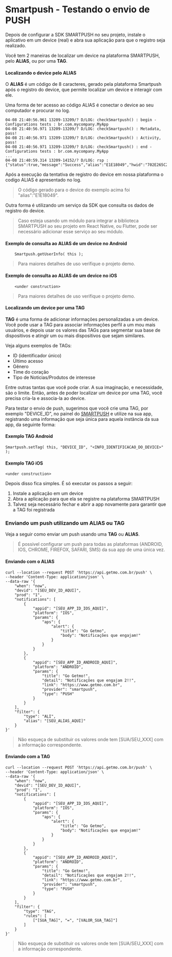 # Smartpush - Testando o envio de PUSH

Depois de configurar a SDK SMARTPUSH no seu projeto, instale o aplicativo em um device (real) e abra sua aplicação para que o registro seja realizado.

Você tem 2 maneiras de localizar um device na plataforma SMARTPUSH, pelo **ALIAS**, ou por uma **TAG**.

#### Localizando o device pelo ALIAS

O **ALIAS** é um código de 8 caracteres, gerado pela plataforma Smartpush após o registro do device, que permite localizar um device e interagir com ele.

Uma forma de ter acesso ao código ALIAS é conectar o device ao seu computador e procurar no log.

```
04-08 21:40:56.961 13209-13209/? D/LOG: checkSmartpush() : begin - Configurations tests : br.com.mycompany.MyApp
04-08 21:40:56.971 13209-13209/? D/LOG: checkSmartpush() : Metadata, pass!
04-08 21:40:56.971 13209-13209/? D/LOG: checkSmartpush() : Activity, pass!
04-08 21:40:56.971 13209-13209/? D/LOG: checkSmartpush() : end - Configurations tests : br.com.mycompany.MyApp
...
04-08 21:40:59.314 13209-14152/? D/LOG: rsp : {"status":true,"message":"Success","alias":"E1E18049","hwid":"702E265C2321AC0E"}
```
Após a execução da tentativa de registro do device em nossa plataforma o codigo ALIAS é apresentado no log. 

> O código gerado para o device do exemplo acima foi "alias":"E1E18049".

Outra forma é utilizando um serviço da SDK que consulta os dados de registro do device.

> Caso esteja usando um módulo para integrar a biblioteca SMARTPUSH ao seu projeto em React Native, ou Flutter, pode ser necessário adicionar esse serviço ao seu módulo.

#### Exemplo de consulta ao ALIAS de um device no Android
```
    Smartpush.getUserInfo( this );
```
> Para maiores detalhes de uso verifique o projeto demo. 

#### Exemplo de consulta ao ALIAS de um device no iOS
```
    <under construction>
```
> Para maiores detalhes de uso verifique o projeto demo. 


#### Localizando um device por uma TAG

**TAG** é uma forma de adicionar informações personalizadas a um device. Você pode usar a TAG para associar informações perfil a um mou mais usuários, e depois usar os valores das TAGs para segmentar sua base de dispositivos e atingir um ou mais dispositivos que sejam similares.

Veja alguns exemplos de TAGs:

* ID (identificador único)
* Último acesso
* Gênero
* Time do coração
* Tipo de Noticias/Produtos de interesse

Entre outras tantas que você pode criar. A sua imaginação, e necessidade, são o limite. Então, antes de poder localizar um device por uma TAG, você precisa cria-la e associa-la ao device. 

Para testar o envio de push, sugerimos que você crie uma TAG, por exemplo "DEVICE_ID", no painel do [SMARTPUSH](https://admin.getmo.com.br/tags) e utilize na sua app, registrando uma informação que seja única para aquela instância da sua app, da seguinte forma:

#### Exemplo TAG Android
    Smartpush.setTag( this, "DEVICE_ID", "<INFO_IDENTIFICACAO_DO_DEVICE>" );

#### Exemplo TAG iOS
    <under construction>

Depois disso fica simples. É só executar os passos a seguir:

1. Instale a aplicação em um device
2. Abra a aplicação para que ela se registre na plataforma SMARTPUSH
3. Talvez seja necessário fechar e abrir a app novamente para garantir que a TAG foi registrada

### Enviando um push utilizando um ALIAS ou TAG

Veja a seguir como enviar um push usando uma **TAG** ou **ALIAS**.

> É possivel configurar um push para todas as plataformas (ANDROID, IOS, CHROME, FIREFOX, SAFARI, SMS) da sua app de uma única vez.

#### Enviando com o ALIAS
```
curl --location --request POST 'https://api.getmo.com.br/push' \
--header 'Content-Type: application/json' \
--data-raw '{
    "when": "now",
    "devid": "[SEU_DEV_ID_AQUI]",
    "prod": "1",
    "notifications": [
        {
            "appid": "[SEU_APP_ID_IOS_AQUI]",
            "platform": "IOS",
            "params": {
                "aps": {
                    "alert": {
                        "title": "Go Getmo",
                        "body": "Notificações que engajam!"
                    }
                }
            }
        },
        {
            "appid": "[SEU_APP_ID_ANDROID_AQUI]",
            "platform": "ANDROID",
            "params": {
                "title": "Go Getmo!",
                "detail": "Notificações que engajam 2!!",
                "link": "https://www.getmo.com.br",
                "provider": "smartpush",
                "type": "PUSH"
            }
        }
    ],
    "filter": {
        "type": "ALI",
        "alias": "[SEU_ALIAS_AQUI]"
    }
}'
```
> Não esqueça de substituir os valores onde tem [SUA/SEU_XXX] com a informação correspondente.

#### Enviando com a TAG
```
curl --location --request POST 'https://api.getmo.com.br/push' \
--header 'Content-Type: application/json' \
--data-raw '{
    "when": "now",
    "devid": "[SEU_DEV_ID_AQUI]",
    "prod": "1",
    "notifications": [
        {
            "appid": "[SEU_APP_ID_IOS_AQUI]",
            "platform": "IOS",
            "params": {
                "aps": {
                    "alert": {
                        "title": "Go Getmo",
                        "body": "Notificações que engajam!"
                    }
                }
            }
        },
        {
            "appid": "[SEU_APP_ID_ANDROID_AQUI]",
            "platform": "ANDROID",
            "params": {
                "title": "Go Getmo!",
                "detail": "Notificações que engajam 2!!",
                "link": "https://www.getmo.com.br",
                "provider": "smartpush",
                "type": "PUSH"
            }
        }
    ],
    "filter": {
        "type": "TAG",
		"rules": [
			["[SUA_TAG]", "=", "[VALOR_SUA_TAG]"]
		]
    }
}'
```

> Não esqueça de substituir os valores onde tem [SUA/SEU_XXX] com a informação correspondente.
